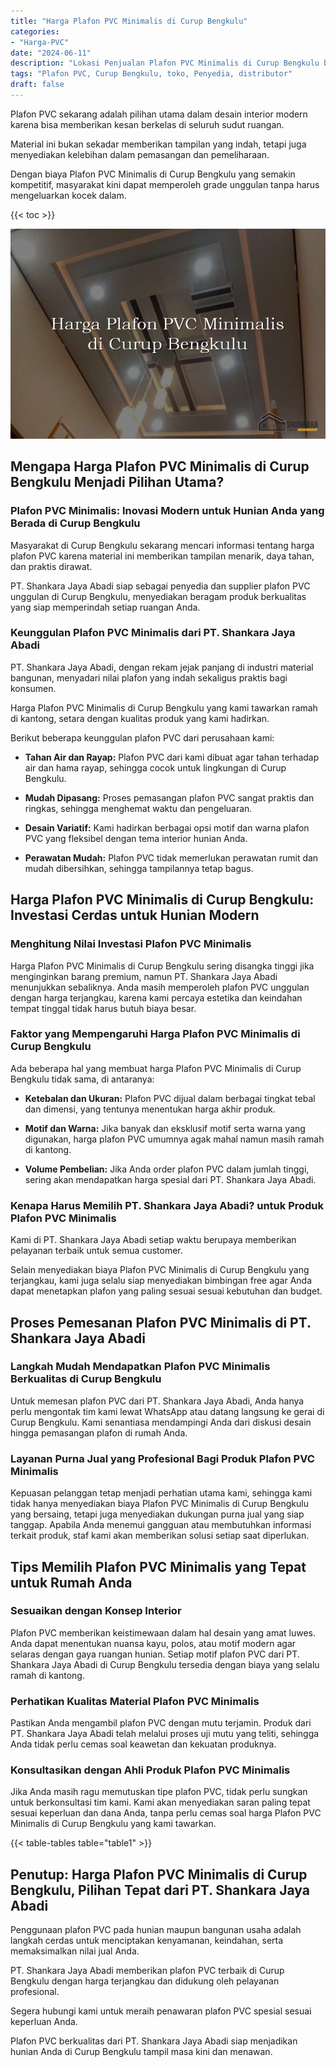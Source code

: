 ```yaml
---
title: "Harga Plafon PVC Minimalis di Curup Bengkulu"
categories: 
- "Harga-PVC"
date: "2024-06-11"
description: "Lokasi Penjualan Plafon PVC Minimalis di Curup Bengkulu bagi tempat tinggal, perkantoran, serta gerai. Panel terbaik, beragam motif, pilihan warna modern, dengan jasa instalasi oleh tenaga ahli profesional serta kepastian resmi!|Layanan penyediaan Plafon PVC Minimalis di Curup Bengkulu untuk kebutuhan rumah, perkantoran, maupun toko, dengan produk unggulan dan penempatan oleh teknisi berpengalaman dan garansi resmi.|Pilihan Plafon PVC Minimalis di Curup Bengkulu yang terpercaya bagi rumah, kantor, serta ritel, dengan produk unggulan dan penempatan dikerjakan oleh tenaga ahli profesional serta garansi resmi.|Penjualan Plafon PVC Minimalis di Curup Bengkulu bagi hunian, perkantoran, serta toko, dengan panel unggulan dan instalasi dikerjakan oleh tenaga ahli berpengalaman, disertai beserta jaminan resmi.}"
tags: "Plafon PVC, Curup Bengkulu, toko, Penyedia, distributor"
draft: false
---
```


Plafon PVC sekarang adalah pilihan utama dalam desain interior modern karena bisa memberikan kesan berkelas di seluruh sudut ruangan.

Material ini bukan sekadar memberikan tampilan yang indah, tetapi juga menyediakan kelebihan dalam pemasangan dan pemeliharaan.

Dengan biaya Plafon PVC Minimalis di Curup Bengkulu yang semakin kompetitif, masyarakat kini dapat memperoleh grade unggulan tanpa harus mengeluarkan kocek dalam.

{{< toc >}}

![Harga Plafon PVC Minimalis di Curup Bengkulu](/images/Harga-PVC/Harga-Plafon-PVC-Minimalis-di-Curup-Bengkulu.png)


## Mengapa Harga Plafon PVC Minimalis di Curup Bengkulu Menjadi Pilihan Utama?

### Plafon PVC Minimalis: Inovasi Modern untuk Hunian Anda yang Berada di Curup Bengkulu

Masyarakat di Curup Bengkulu sekarang mencari informasi tentang harga plafon PVC karena material ini memberikan tampilan menarik, daya tahan, dan praktis dirawat.

PT. Shankara Jaya Abadi siap sebagai penyedia dan supplier plafon PVC unggulan di Curup Bengkulu, menyediakan beragam produk berkualitas yang siap memperindah setiap ruangan Anda.

### Keunggulan Plafon PVC Minimalis dari PT. Shankara Jaya Abadi

PT. Shankara Jaya Abadi, dengan rekam jejak panjang di industri material bangunan, menyadari nilai plafon yang indah sekaligus praktis bagi konsumen.

Harga Plafon PVC Minimalis di Curup Bengkulu yang kami tawarkan ramah di kantong, setara dengan kualitas produk yang kami hadirkan.

Berikut beberapa keunggulan plafon PVC dari perusahaan kami:

- **Tahan Air dan Rayap:** Plafon PVC dari kami dibuat agar tahan terhadap air dan hama rayap, sehingga cocok untuk lingkungan di Curup Bengkulu.

- **Mudah Dipasang:** Proses pemasangan plafon PVC sangat praktis dan ringkas, sehingga menghemat waktu dan pengeluaran.

- **Desain Variatif:** Kami hadirkan berbagai opsi motif dan warna plafon PVC yang fleksibel dengan tema interior hunian Anda.

- **Perawatan Mudah:** Plafon PVC tidak memerlukan perawatan rumit dan mudah dibersihkan, sehingga tampilannya tetap bagus.

## Harga Plafon PVC Minimalis di Curup Bengkulu: Investasi Cerdas untuk Hunian Modern

### Menghitung Nilai Investasi Plafon PVC Minimalis

Harga Plafon PVC Minimalis di Curup Bengkulu sering disangka tinggi jika menginginkan barang premium, namun PT. Shankara Jaya Abadi menunjukkan sebaliknya. Anda masih memperoleh plafon PVC unggulan dengan harga terjangkau, karena kami percaya estetika dan keindahan tempat tinggal tidak harus butuh biaya besar.

### Faktor yang Mempengaruhi Harga Plafon PVC Minimalis di Curup Bengkulu

Ada beberapa hal yang membuat harga Plafon PVC Minimalis di Curup Bengkulu tidak sama, di antaranya:

- **Ketebalan dan Ukuran:** Plafon PVC dijual dalam berbagai tingkat tebal dan dimensi, yang tentunya menentukan harga akhir produk.

- **Motif dan Warna:** Jika banyak dan eksklusif motif serta warna yang digunakan, harga plafon PVC umumnya agak mahal namun masih ramah di kantong.

- **Volume Pembelian:** Jika Anda order plafon PVC dalam jumlah tinggi, sering akan mendapatkan harga spesial dari PT. Shankara Jaya Abadi.

### Kenapa Harus Memilih PT. Shankara Jaya Abadi? untuk Produk Plafon PVC Minimalis

Kami di PT. Shankara Jaya Abadi setiap waktu berupaya memberikan pelayanan terbaik untuk semua customer.

Selain menyediakan biaya Plafon PVC Minimalis di Curup Bengkulu yang terjangkau, kami juga selalu siap menyediakan bimbingan free agar Anda dapat menetapkan plafon yang paling sesuai sesuai kebutuhan dan budget.

## Proses Pemesanan Plafon PVC Minimalis di PT. Shankara Jaya Abadi

### Langkah Mudah Mendapatkan Plafon PVC Minimalis Berkualitas di Curup Bengkulu

Untuk memesan plafon PVC dari PT. Shankara Jaya Abadi, Anda hanya perlu mengontak tim kami lewat WhatsApp atau datang langsung ke gerai di Curup Bengkulu. Kami senantiasa mendampingi Anda dari diskusi desain hingga pemasangan plafon di rumah Anda.

### Layanan Purna Jual yang Profesional Bagi Produk Plafon PVC Minimalis

Kepuasan pelanggan tetap menjadi perhatian utama kami, sehingga kami tidak hanya menyediakan biaya Plafon PVC Minimalis di Curup Bengkulu yang bersaing, tetapi juga menyediakan dukungan purna jual yang siap tanggap. Apabila Anda menemui gangguan atau membutuhkan informasi terkait produk, staf kami akan memberikan solusi setiap saat diperlukan.

## Tips Memilih Plafon PVC Minimalis yang Tepat untuk Rumah Anda

### Sesuaikan dengan Konsep Interior

Plafon PVC memberikan keistimewaan dalam hal desain yang amat luwes. Anda dapat menentukan nuansa kayu, polos, atau motif modern agar selaras dengan gaya ruangan hunian. Setiap motif plafon PVC dari PT. Shankara Jaya Abadi di Curup Bengkulu tersedia dengan biaya yang selalu ramah di kantong.

### Perhatikan Kualitas Material Plafon PVC Minimalis

Pastikan Anda mengambil plafon PVC dengan mutu terjamin. Produk dari PT. Shankara Jaya Abadi telah melalui proses uji mutu yang teliti, sehingga Anda tidak perlu cemas soal keawetan dan kekuatan produknya.

### Konsultasikan dengan Ahli Produk Plafon PVC Minimalis

Jika Anda masih ragu memutuskan tipe plafon PVC, tidak perlu sungkan untuk berkonsultasi tim kami. Kami akan menyediakan saran paling tepat sesuai keperluan dan dana Anda, tanpa perlu cemas soal harga Plafon PVC Minimalis di Curup Bengkulu yang kami tawarkan.

{{< table-tables table="table1" >}}

## Penutup: Harga Plafon PVC Minimalis di Curup Bengkulu, Pilihan Tepat dari PT. Shankara Jaya Abadi

Penggunaan plafon PVC pada hunian maupun bangunan usaha adalah langkah cerdas untuk menciptakan kenyamanan, keindahan, serta memaksimalkan nilai jual Anda.

PT. Shankara Jaya Abadi memberikan plafon PVC terbaik di Curup Bengkulu dengan harga terjangkau dan didukung oleh pelayanan profesional.

Segera hubungi kami untuk meraih penawaran plafon PVC spesial sesuai keperluan Anda.

Plafon PVC berkualitas dari PT. Shankara Jaya Abadi siap menjadikan hunian Anda di Curup Bengkulu tampil masa kini dan menawan.